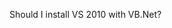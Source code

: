 <!--
id: 517835582
link: http://kevinisom.info/post/517835582/should-i-install-vs-2010-with-vb-net
slug: should-i-install-vs-2010-with-vb-net
date: Tue Apr 13 2010 20:24:36 GMT+1200 (NZST)
raw: {"blog_name":"kevinisom","id":517835582,"post_url":"http://kevinisom.info/post/517835582/should-i-install-vs-2010-with-vb-net","slug":"should-i-install-vs-2010-with-vb-net","type":"text","date":"2010-04-13 08:24:36 GMT","timestamp":1271147076,"state":"published","format":"html","reblog_key":"uqCqk6mF","tags":[],"short_url":"http://tmblr.co/Zw68YyUtOi_","highlighted":[],"feed_item":"http://twitter.com/kev_nz/statuses/12092468700","from_feed_id":"650289","note_count":0,"title":null,"body":"<p>Should I install VS 2010 with VB.Net?</p>"}
publish: 2010-04-013
tags: 
title: null
-->


Should I install VS 2010 with VB.Net?


